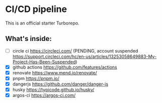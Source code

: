 # CI/CD pipeline

This is an official starter Turborepo.

## What's inside:
- [ ] circle ci https://circleci.com/ (PENDING, account suspended https://support.circleci.com/hc/en-us/articles/13253058649883-My-Project-Has-Been-Suspended)
- [x] github actions https://github.com/features/actions
- [x] renovate https://www.mend.io/renovate/
- [x] pnpm https://pnpm.io/
- [x] dangerjs https://github.com/danger/danger-js
- [x] husky https://typicode.github.io/husky/
- [x] argos-ci https://argos-ci.com/
